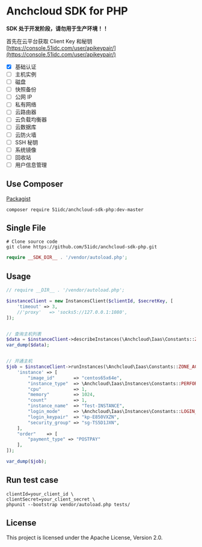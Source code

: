Anchcloud SDK for PHP
=====================

**SDK 处于开发阶段，请勿用于生产环境！！**

首先在云平台获取 Client Key 和秘钥 [https://console.51idc.com/user/apikeypair/](https://console.51idc.com/user/apikeypair/)

- [x] 基础认证
- [ ] 主机实例
- [ ] 磁盘
- [ ] 快照备份
- [ ] 公网 IP
- [ ] 私有网络
- [ ] 云路由器
- [ ] 云负载均衡器
- [ ] 云数据库
- [ ] 云防火墙
- [ ] SSH 秘钥
- [ ] 系统镜像
- [ ] 回收站
- [ ] 用户信息管理

## Use Composer
[Packagist](https://packagist.org/packages/51idc/anchcloud-sdk-php)
```
composer require 51idc/anchcloud-sdk-php:dev-master
```

## Single File

```
# Clone source code
git clone https://github.com/51idc/anchcloud-sdk-php.git
```

```php
require __SDK_DIR__ . '/vendor/autoload.php';
```

## Usage

```php
// require __DIR__ . '/vendor/autoload.php';

$instanceClient = new InstancesClient($clientId, $secretKey, [
    'timeout' => 3,
    //'proxy'   => 'socks5://127.0.0.1:1080',
]);


// 查询主机列表
$data = $instanceClient->describeInstances(\Anchcloud\Iaas\Constants::ZONE_AC1);
var_dump($data);


// 开通主机
$job = $instanceClient->runInstances(\Anchcloud\Iaas\Constants::ZONE_AC1, [
    'instance' => [
        "image_id"       => "centos65x64e",
        "instance_type"  => \Anchcloud\Iaas\Instances\Constants::PERFORMANCE_INSTANCE,
        "cpu"            => 1,
        "memory"         => 1024,
        "count"          => 1,
        "instance_name"  => "Test-INSTANCE",
        "login_mode"     => \Anchcloud\Iaas\Instances\Constants::LOGIN_MODE_KEYPAIR,
        "login_keypair"  => "kp-E850VXZN",
        "security_group" => "sg-TS5D1JXN",
    ],
    "order"    => [
        "payment_type" => "POSTPAY"
    ],
]);

var_dump($job);
```



## Run test case

```shell
clientId=your_client_id \
clientSecret=your_client_secret \
phpunit --bootstrap vendor/autoload.php tests/
```

## License

This project is licensed under the Apache License, Version 2.0.

